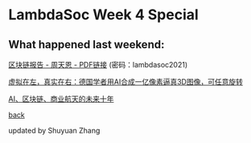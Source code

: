 # LambdaSoc Week 4 Special

## What happened last weekend: 

[区块链报告 - 周天恩 -  PDF链接](https://uoe-my.sharepoint.com/:b:/g/personal/s2047783_ed_ac_uk/EXjmi8X_rlVFlV0GfmvTKnYBd2fsbcuiZw6oMJ-KCk-TBA?e=P265XV) (密码：lambdasoc2021)

[虚拟在左，真实在右：德国学者用AI合成一亿像素逼真3D图像，可任意旋转 ](https://mp.weixin.qq.com/s/yB7kmcckT9H4jWuqMnuPWQ)

[AI、区块链、商业航天的未来十年](https://www.sgpjbg.com/baogao/40743.html)

[back](./newsletter.md)

updated by Shuyuan Zhang